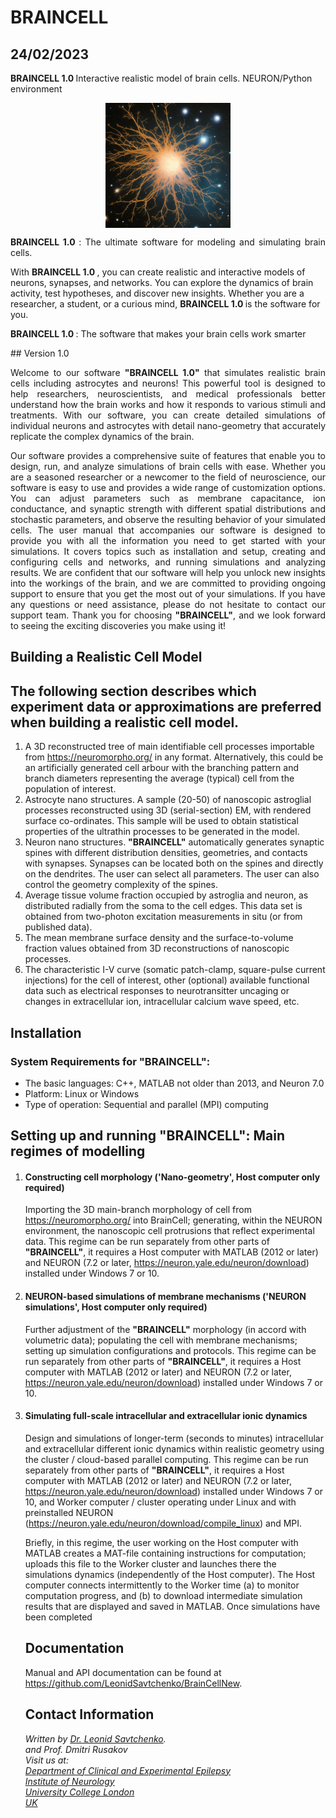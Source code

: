 # BRAINCELL
## 24/02/2023


<b> BRAINCELL 1.0 </b> Interactive realistic model of brain cells. NEURON/Python environment
<!-- This is adding a picturet -->
<!--![Brain Cell](https://github.com/LeonidSavtchenko/BrainCellNew/blob/main/2696937247-astrocyte.jpg)-->

<p align="center">
<img src="https://github.com/LeonidSavtchenko/BrainCellNew/blob/main/2696937247-astrocyte.jpg" alt="Brain Cell" width=200 height=200 style="display:block; margin:auto;"/>
</p>

<p align="justify" >
<b> BRAINCELL 1.0 </b>: The ultimate software for modeling and simulating brain cells.

With <b> BRAINCELL 1.0 </b>, you can create realistic and interactive models of neurons, synapses, and networks. You can explore the dynamics 
of brain activity, test hypotheses, and discover new insights. 
Whether you are a researcher, a student, or a curious mind, <b> BRAINCELL 1.0 </b> is the software for you.

<b> BRAINCELL 1.0 </b>: The software that makes your brain cells work smarter
</p>
## Version 1.0

<p align="justify" >
Welcome to our software <b>"BRAINCELL 1.0"</b> that simulates realistic brain cells including astrocytes and neurons! 
This powerful tool is designed to help researchers, neuroscientists, and medical professionals better understand how the brain works and how it responds to various stimuli and treatments.
With our software, you can create detailed simulations of individual neurons and astrocytes with detail nano-geometry  that accurately replicate the complex dynamics of the brain. 
</p>

<p align="justify" >
Our software provides a comprehensive suite of features that enable you to design, run, and analyze simulations of brain cells with ease.
Whether you are a seasoned researcher or a newcomer to the field of neuroscience, our software is easy to use and provides a wide range of customization options. 
You can adjust parameters such as membrane capacitance, ion conductance, and synaptic strength with different spatial distributions and stochastic parameters, and observe the resulting behavior of your simulated cells.
The user manual that accompanies our software is designed to provide you with all the information you need to get started with your simulations. 
It covers topics such as installation and setup, creating and configuring cells and networks, and running simulations and analyzing results.
We are confident that our software will help you unlock new insights into the workings of the brain, and we are committed to providing ongoing support to ensure that you get the most out of your simulations. If you have any questions or need assistance, please do not hesitate to contact our support team.
Thank you for choosing <b>"BRAINCELL"</b>, and we look forward to seeing the exciting discoveries you make using it!

</p>




<!DOCTYPE html>
<html>
  <head>
    <h2>Building a Realistic Cell Model</h2>
  </head>
  <body>
    <h2>The following section describes which experiment data or approximations are preferred when building a realistic cell model.</h2>
    <ol>
      <li>A 3D reconstructed tree of main identifiable cell processes importable from <a href="https://neuromorpho.org/">https://neuromorpho.org/</a> in any format. Alternatively, this could be an artificially generated cell arbour with the branching pattern and branch diameters representing the average (typical) cell from the population of interest.</li>
      <li>Astrocyte nano structures. A sample (20-50) of nanoscopic astroglial processes reconstructed using 3D (serial-section) EM, with rendered surface co-ordinates. This sample will be used to obtain statistical properties of the ultrathin processes to be generated in the model.</li>
	  <li>Neuron nano structures. <b>"BRAINCELL"</b> automatically generates synaptic spines with different distribution densities, geometries, and contacts with synapses. Synapses can be located both on the spines and directly on the dendrites. The user can select all parameters. The user can also control the geometry complexity of the spines. </li>
      <li>Average tissue volume fraction occupied by astroglia and neuron, as distributed radially from the soma to the cell edges. This data set is obtained from two-photon excitation measurements in situ (or from published data).</li>
      <li>The mean membrane surface density and the surface-to-volume fraction values obtained from 3D reconstructions of nanoscopic processes.</li>
      <li>The characteristic I-V curve (somatic patch-clamp, square-pulse current injections) for the cell of interest, other (optional) available functional data such as electrical responses to neurotransitter uncaging or changes in extracellular ion, intracellular calcium wave speed, etc.</li>
    </ol>
	
<h2>Installation</h2>

<h3>System Requirements for <b>"BRAINCELL"</b>:</h3>
<ul>
  <li>The basic languages: C++, MATLAB not older than 2013, and Neuron 7.0</li>
  <li>Platform: Linux or Windows</li>
  <li>Type of operation: Sequential and parallel (MPI) computing</li>
</ul>

<h2>Setting up and running <b>"BRAINCELL"</b>: Main regimes of modelling</h2>

<ol>
  <li>
    <h4>Constructing cell morphology ('Nano-geometry', Host computer only required)</h4>
    <p>Importing the 3D main-branch morphology of cell from <a href="https://neuromorpho.org/">https://neuromorpho.org/</a> into BrainCell; generating, within the NEURON environment, the nanoscopic cell protrusions that reflect experimental data. This regime can be run separately from other parts of <b>"BRAINCELL"</b>, it requires a Host computer with MATLAB (2012 or later) and NEURON (7.2 or later, <a href="https://neuron.yale.edu/neuron/download">https://neuron.yale.edu/neuron/download</a>) installed under Windows 7 or 10.</p>
  </li>
  
  <li>
    <h4>NEURON-based simulations of membrane mechanisms ('NEURON simulations', Host computer only required)</h4>
    <p>Further adjustment of the <b>"BRAINCELL"</b> morphology (in accord with volumetric data); populating the cell with membrane mechanisms; setting up simulation configurations and protocols.  This regime can be run separately from other parts of <b>"BRAINCELL"</b>, it requires a Host computer with MATLAB (2012 or later) and NEURON (7.2 or later, <a href="https://neuron.yale.edu/neuron/download">https://neuron.yale.edu/neuron/download</a>) installed under Windows 7 or 10.</p>
  </li>
  
  <li>
    <h4>Simulating full-scale intracellular and extracellular ionic dynamics </h4>
    <p>Design and simulations of longer-term (seconds to minutes) intracellular and extracellular different ionic dynamics within realistic geometry using the cluster / cloud-based parallel computing.  This regime can be run separately from other parts of <b>"BRAINCELL"</b>, it requires a Host computer with MATLAB (2012 or later) and NEURON (7.2 or later, <a href="https://neuron.yale.edu/neuron/download">https://neuron.yale.edu/neuron/download</a>) installed under Windows 7 or 10, and Worker computer / cluster operating under Linux and with preinstalled NEURON (<a href="https://neuron.yale.edu/neuron/download/compile_linux">https://neuron.yale.edu/neuron/download/compile_linux</a>) and MPI.</p>
    <p>Briefly, in this regime, the user working on the Host computer with MATLAB creates a MAT-file containing instructions for computation; uploads this file to the Worker cluster and launches there the simulations  dynamics (independently of the Host computer). The Host computer connects intermittently to the Worker time (a) to monitor computation progress, and (b) to download intermediate simulation results that are displayed and saved in MATLAB. Once simulations have been completed

<section>
      <h2>Documentation</h2>
      <p>Manual and API documentation can be found at <a href="https://github.com/LeonidSavtchenko/BrainCellNew">https://github.com/LeonidSavtchenko/BrainCellNew</a>.</p>
    </section>
    <section>
      <h2>Contact Information</h2>
      <address>
        Written by <a href="mailto:savtchenko#yahoo.com">Dr. Leonid Savtchenko</a>.<br> and Prof. Dmitri Rusakov<br>
        Visit us at:<br>
        <a href="http://www.ucl.ac.uk/ion/departments/epilepsy/themes/synaptic-imaging">Department of Clinical and Experimental Epilepsy<br>Institute of Neurology<br>University College London<br>UK</a>
      </address>
    </section>
  </body>
</html>
